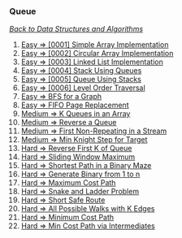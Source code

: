 ### Queue

[_Back to Data Structures and Algorithms_](../readme.md)

1. [Easy => [0001] Simple Array Implementation](problems/0001-queue-simple-array-implementation.md)
2. [Easy => [0002] Circular Array Implementation](problems/0002-queue-circular-array-implementation.md)
3. [Easy => [0003] Linked List Implementation](problems/0003-queue-linked-list-implementation.md)
4. [Easy => [0004] Stack Using Queues](problems/0004-stack-using-queues.md)
5. [Easy => [0005] Queue Using Stacks](problems/0005-queue-using-stacks.md)
6. [Easy => [0006] Level Order Traversal](problems/0006-level-order-traversal-of-binary-tree.md)
7. [Easy => BFS for a Graph]()
8. [Easy => FIFO Page Replacement]()
9. [Medium => K Queues in an Array]()
10. [Medium => Reverse a Queue]()
11. [Medium => First Non-Repeating in a Stream]()
12. [Medium => Min Knight Step for Target]()
13. [Hard => Reverse First K of Queue]()
14. [Hard => Sliding Window Maximum]()
15. [Hard => Shortest Path in a Binary Maze]()
16. [Hard => Generate Binary from 1 to n]()
17. [Hard => Maximum Cost Path]()
18. [Hard => Snake and Ladder Problem]()
19. [Hard => Short Safe Route]()
20. [Hard => All Possible Walks with K Edges]()
21. [Hard => Minimum Cost Path]()
22. [Hard => Min Cost Path via Intermediates]()
